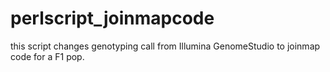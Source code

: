 perlscript_joinmapcode
======================
this script changes genotyping call from Illumina GenomeStudio to joinmap code for a F1 pop.
